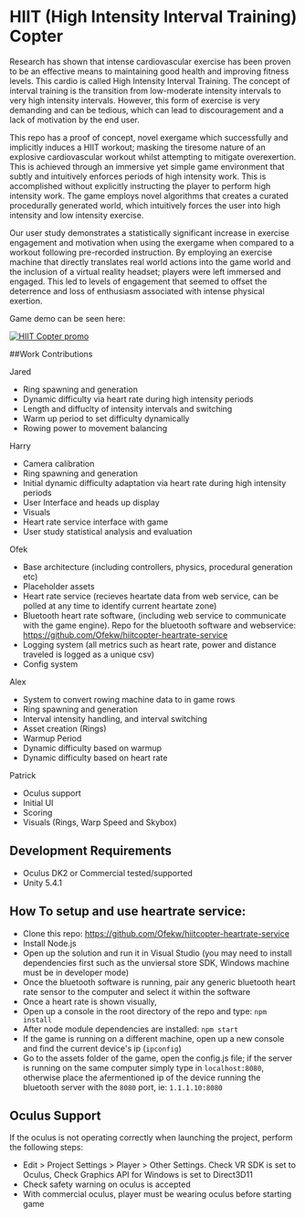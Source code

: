 # HIIT (High Intensity Interval Training) Copter

Research has shown that intense cardiovascular exercise has been proven to be an effective means to maintaining good health and improving fitness levels. This cardio is called High Intensity Interval Training. The concept of interval training is the transition from low-moderate intensity intervals to very high intensity intervals. However, this form of exercise is very demanding and can be tedious, which can lead to discouragement and a lack of motivation by the end user.

This repo has a proof of concept, novel exergame which successfully and implicitly induces a HIIT workout; masking the tiresome nature of an explosive cardiovascular workout whilst attempting to mitigate overexertion. This is achieved through an immersive yet simple game environment that subtly and intuitively enforces periods of high intensity work. This is accomplished without explicitly instructing the player to perform high intensity work.  The game employs novel algorithms that creates a curated procedurally generated world, which intuitively forces the user into high intensity and low intensity exercise.

Our user study demonstrates a statistically significant increase in exercise engagement and motivation when using the exergame when compared to a workout following pre-recorded instruction. By employing an exercise machine that directly translates real world actions into the game world and the inclusion of a virtual reality headset; players were left immersed and engaged. This led to levels of engagement that seemed to offset the deterrence and loss of enthusiasm associated with intense physical exertion. 


Game demo can be seen here:

[![HIIT Copter promo](http://img.youtube.com/vi/QqtGDxjESN0/0.jpg)](http://www.youtube.com/watch?v=QqtGDxjESN0)

##Work Contributions

Jared
  * Ring spawning and generation
  * Dynamic difficulty via heart rate during high intensity periods
  * Length and diffuclty of intensity intervals and switching
  * Warm up period to set difficulty dynamically
  * Rowing power to movement balancing

Harry
  * Camera calibration
  * Ring spawning and generation
  * Initial dynamic difficulty adaptation via heart rate during high intensity periods 
  * User Interface and heads up display
  * Visuals
  * Heart rate service interface with game
  * User study statistical analysis and evaluation
  
Ofek
  * Base architecture (including controllers, physics, procedural generation etc)
  * Placeholder assets
  * Heart rate service (recieves heartate data from web service, can be polled at any time to identify current heartate zone)
  * Bluetooth heart rate software, (including web service to communicate with the game engine). Repo for the bluetooth software and   webservice: https://github.com/Ofekw/hiitcopter-heartrate-service
  * Logging system (all metrics such as heart rate, power and distance traveled is logged as a unique csv)
  * Config system
  
Alex
  * System to convert rowing machine data to in game rows
  * Ring spawning and generation
  * Interval intensity handling, and interval switching
  * Asset creation (Rings)
  * Warmup Period
  * Dynamic difficulty based on warmup
  * Dynamic difficulty based on heart rate
  
Patrick
  * Oculus support
  * Initial UI
  * Scoring
  * Visuals (Rings, Warp Speed and Skybox)

## Development Requirements
  * Oculus DK2 or Commercial tested/supported
  * Unity 5.4.1

## How To setup and use heartrate service:
* Clone this repo: https://github.com/Ofekw/hiitcopter-heartrate-service
* Install Node.js
* Open up the solution and run it in Visual Studio (you may need to install dependencies first such as the unviersal store SDK, Windows machine must be in developer mode)
* Once the bluetooth software is running, pair any generic bluetooth heart rate sensor to the computer and select it within the software
* Once a heart rate is shown visually,
* Open up a console in the root directory of the repo and type: `npm install`
* After node module dependencies are installed: `npm start`
* If the game is running on a different machine, open up a new console and find the current device's ip (`ipconfig`)
* Go to the assets folder of the game, open the config.js file; if the server is running on the same computer simply type in `localhost:8080`, otherwise place the afermentioned ip of the device running the bluetooth server with the `8080` port, ie: `1.1.1.10:8080`

## Oculus Support

If the oculus is not operating correctly when launching the project, perform the following steps:
 * Edit > Project Settings > Player > Other Settings. Check VR SDK is set to Oculus, Check Graphics API for Windows is set to Direct3D11
 * Check safety warning on oculus is accepted
 * With commercial oculus, player must be wearing oculus before starting game

